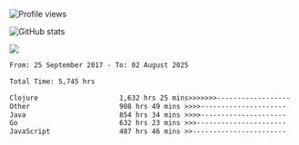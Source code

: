 ![Profile views](https://komarev.com/ghpvc/?username=liuchong)

![GitHub stats](https://github-readme-stats.vercel.app/api?username=liuchong&show_icons=true)

<img src="https://cr-skills-chart-widget.azurewebsites.net/api/api?username=liuchong&skills=Java,JavaScript,Python,Go,Rust,Zig&show-other-skills=true"/>

<!--START_SECTION:waka-->

```txt
From: 25 September 2017 - To: 02 August 2025

Total Time: 5,745 hrs

Clojure                    1,632 hrs 25 mins>>>>>>>------------------   28.41 %
Other                      908 hrs 49 mins >>>>---------------------   15.82 %
Java                       854 hrs 34 mins >>>>---------------------   14.88 %
Go                         632 hrs 23 mins >>>----------------------   11.01 %
JavaScript                 487 hrs 46 mins >>-----------------------   08.49 %
```

<!--END_SECTION:waka-->
